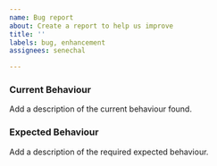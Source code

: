 ```yaml
---
name: Bug report
about: Create a report to help us improve
title: ''
labels: bug, enhancement
assignees: senechal

---
```


### Current Behaviour
Add a description of the current behaviour found.
### Expected Behaviour
Add a description of the required expected behaviour.
